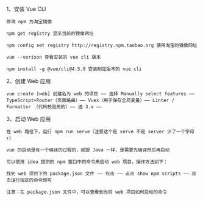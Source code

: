 1、安装 Vue CLI
    
    修改 npm 为淘宝镜像
    
    npm get registry 显示当前的镜像网址
    
    npm config set registry http://registry.npm.taobao.org 使用淘宝的镜像网址
    
    vue --verison 查看安装的 vue cli 版本
    
    npm install -g @vue/cli@4.5.9 安装制定版本的 vue cli
    
2、创建 Web 应用
    
    vue create [web] 创建名为 web 的项目 —— 选择 Manually select features —— TypeScript+Router（页面路由）—— Vuex（用于保存全局变量）—— Linter / Formatter （代码校验用的）—— 选 3.x —— 

3、启动 Web 应用
    
    在 web 路径下，运行 npm run serve（注意这个是 serve 不是 server 少了一个字母 r）
    
    vue 的启动是有一个编译的过程的，就跟 Java 一样，是需要先编译然后再启动
    
    可以使用 idea 提供的 npm 窗口中的命令来启动 web 项目，操作方法如下：
    
    找到 web 项目下的 package.json 文件 —— 右击 —— 点击 show npm scripts —— 双击运行指定的命令即可
    
    注意：在 package.json 文件中，可以查看到当前 web 项目如何启动的命令